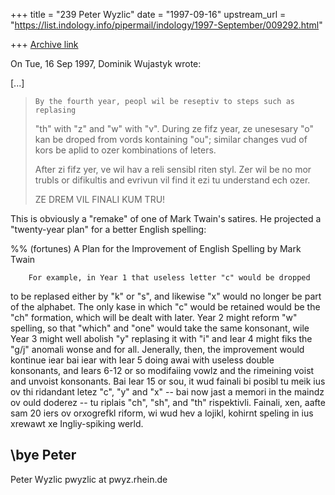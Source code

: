 +++
title = "239 Peter Wyzlic"
date = "1997-09-16"
upstream_url = "https://list.indology.info/pipermail/indology/1997-September/009292.html"

+++
[Archive link](https://list.indology.info/pipermail/indology/1997-September/009292.html)

On Tue, 16 Sep 1997, Dominik Wujastyk wrote:

[...]
>     By the fourth year, peopl wil be reseptiv to steps such as replasing
> "th" with "z" and "w" with "v".  During ze fifz year, ze unesesary "o"
> kan be droped from vords kontaining "ou"; similar changes vud of kors be
> aplid to ozer kombinations of leters.
>
>    After zi fifz yer, ve wil hav a reli sensibl riten styl.  Zer wil be no
> mor trubls or difikultis and evrivun vil find it ezi tu understand ech
> ozer.
>
>    ZE DREM VIL FINALI KUM TRU!

This is obviously a "remake" of one of Mark Twain's satires. He
projected a "twenty-year plan" for a better English spelling:

%% (fortunes)
         A Plan for the Improvement of English Spelling
                          by Mark Twain

        For example, in Year 1 that useless letter "c" would be dropped
to be replased either by "k" or "s", and likewise "x" would no longer
be part of the alphabet.  The only kase in which "c" would be retained
would be the "ch" formation, which will be dealt with later.  Year 2
might reform "w" spelling, so that "which" and "one" would take the
same konsonant, wile Year 3 might well abolish "y" replasing it with
"i" and Iear 4 might fiks the "g/j" anomali wonse and for all.
        Jenerally, then, the improvement would kontinue iear bai iear
with Iear 5 doing awai with useless double konsonants, and Iears 6-12
or so modifaiing vowlz and the rimeining voist and unvoist konsonants.
Bai Iear 15 or sou, it wud fainali bi posibl tu meik ius ov thi
ridandant letez "c", "y" and "x" -- bai now jast a memori in the maindz
ov ould doderez -- tu riplais "ch", "sh", and "th" rispektivli.
        Fainali, xen, aafte sam 20 iers ov orxogrefkl riform, wi wud
hev a lojikl, kohirnt speling in ius xrewawt xe Ingliy-spiking werld.

\bye
Peter
--
Peter Wyzlic                                    pwyzlic at pwyz.rhein.de



